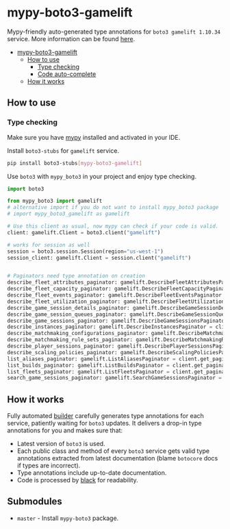 # mypy-boto3-gamelift

Mypy-friendly auto-generated type annotations for `boto3 gamelift 1.10.34` service.
More information can be found [here](https://github.com/vemel/mypy_boto3).

- [mypy-boto3-gamelift](#mypy-boto3-gamelift)
  - [How to use](#how-to-use)
    - [Type checking](#type-checking)
    - [Code auto-complete](#code-auto-complete)
  - [How it works](#how-it-works)

## How to use

### Type checking

Make sure you have [mypy](https://github.com/python/mypy) installed and activated in your IDE.

Install `boto3-stubs` for `gamelift` service.

```bash
pip install boto3-stubs[mypy-boto3-gamelift]
```

Use `boto3` with `mypy_boto3` in your project and enjoy type checking.

```python
import boto3

from mypy_boto3 import gamelift
# alternative import if you do not want to install mypy_boto3 package
# import mypy_boto3_gamelift as gamelift

# Use this client as usual, now mypy can check if your code is valid.
client: gamelift.Client = boto3.client("gamelift")

# works for session as well
session = boto3.session.Session(region="us-west-1")
session_client: gamelift.Client = session.client("gamelift")


# Paginators need type annotation on creation
describe_fleet_attributes_paginator: gamelift.DescribeFleetAttributesPaginator = client.get_paginator("describe_fleet_attributes")
describe_fleet_capacity_paginator: gamelift.DescribeFleetCapacityPaginator = client.get_paginator("describe_fleet_capacity")
describe_fleet_events_paginator: gamelift.DescribeFleetEventsPaginator = client.get_paginator("describe_fleet_events")
describe_fleet_utilization_paginator: gamelift.DescribeFleetUtilizationPaginator = client.get_paginator("describe_fleet_utilization")
describe_game_session_details_paginator: gamelift.DescribeGameSessionDetailsPaginator = client.get_paginator("describe_game_session_details")
describe_game_session_queues_paginator: gamelift.DescribeGameSessionQueuesPaginator = client.get_paginator("describe_game_session_queues")
describe_game_sessions_paginator: gamelift.DescribeGameSessionsPaginator = client.get_paginator("describe_game_sessions")
describe_instances_paginator: gamelift.DescribeInstancesPaginator = client.get_paginator("describe_instances")
describe_matchmaking_configurations_paginator: gamelift.DescribeMatchmakingConfigurationsPaginator = client.get_paginator("describe_matchmaking_configurations")
describe_matchmaking_rule_sets_paginator: gamelift.DescribeMatchmakingRuleSetsPaginator = client.get_paginator("describe_matchmaking_rule_sets")
describe_player_sessions_paginator: gamelift.DescribePlayerSessionsPaginator = client.get_paginator("describe_player_sessions")
describe_scaling_policies_paginator: gamelift.DescribeScalingPoliciesPaginator = client.get_paginator("describe_scaling_policies")
list_aliases_paginator: gamelift.ListAliasesPaginator = client.get_paginator("list_aliases")
list_builds_paginator: gamelift.ListBuildsPaginator = client.get_paginator("list_builds")
list_fleets_paginator: gamelift.ListFleetsPaginator = client.get_paginator("list_fleets")
search_game_sessions_paginator: gamelift.SearchGameSessionsPaginator = client.get_paginator("search_game_sessions")
```

## How it works

Fully automated [builder](https://github.com/vemel/mypy_boto3) carefully generates
type annotations for each service, patiently waiting for `boto3` updates. It delivers
a drop-in type annotations for you and makes sure that:

- Latest version of `boto3` is used.
- Each public class and method of every `boto3` service gets valid type annotations
  extracted from latest documentation (blame `botocore` docs if types are incorrect).
- Type annotations include up-to-date documentation.
- Code is processed by [black](https://github.com/psf/black) for readability.

## Submodules

- `master` - Install `mypy-boto3` package.